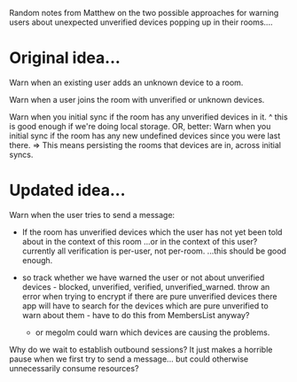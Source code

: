 Random notes from Matthew on the two possible approaches for warning users about unexpected
unverified devices popping up in their rooms....

# Original idea...

Warn when an existing user adds an unknown device to a room.

Warn when a user joins the room with unverified or unknown devices.

Warn when you initial sync if the room has any unverified devices in it.
^ this is good enough if we're doing local storage.
OR, better:
Warn when you initial sync if the room has any new undefined devices since you were last there.
=> This means persisting the rooms that devices are in, across initial syncs.

# Updated idea...

Warn when the user tries to send a message:

- If the room has unverified devices which the user has not yet been told about in the context of this room
  ...or in the context of this user? currently all verification is per-user, not per-room.
  ...this should be good enough.

- so track whether we have warned the user or not about unverified devices - blocked, unverified, verified, unverified_warned.
  throw an error when trying to encrypt if there are pure unverified devices there
  app will have to search for the devices which are pure unverified to warn about them - have to do this from MembersList anyway?
    - or megolm could warn which devices are causing the problems.

Why do we wait to establish outbound sessions? It just makes a horrible pause when we first try to send a message... but could otherwise unnecessarily consume resources?
